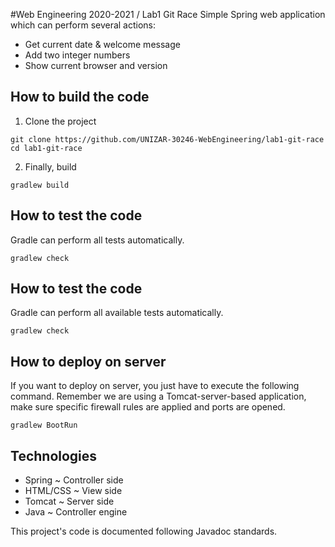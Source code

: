 #Web Engineering 2020-2021 / Lab1 Git Race
Simple Spring web application which can perform several actions:
* Get current date & welcome message
* Add two integer numbers
* Show current browser and version

How to build the code
---------------
1. Clone the project
```
git clone https://github.com/UNIZAR-30246-WebEngineering/lab1-git-race
cd lab1-git-race
```
2. Finally, build
```
gradlew build
```

How to test the code
---------------
Gradle can perform all tests automatically.
```
gradlew check
```

How to test the code
---------------
Gradle can perform all available tests automatically.
```
gradlew check
```

How to deploy on server
---------------
If you want to deploy on server, you just have to execute the following command. Remember
we are using a Tomcat-server-based application, make sure specific firewall rules are applied and ports are opened.
```
gradlew BootRun
```

Technologies
---------------
* Spring ~ Controller side
* HTML/CSS ~ View side
* Tomcat ~ Server side
* Java ~ Controller engine

This project's code is documented following Javadoc standards.